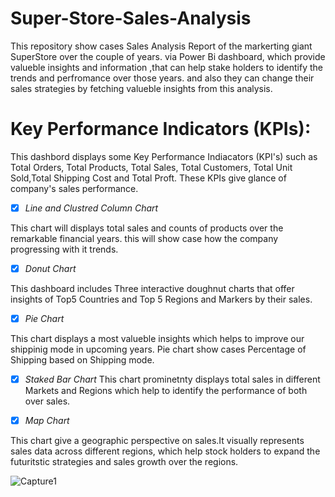 # **Super-Store-Sales-Analysis**      
   This repository show cases Sales Analysis Report of the markerting giant SuperStore over the couple of years.
via Power Bi dashboard, which provide valueble insights and information ,that can help stake holders to identify the
trends and perfromance over those years. and also they can change their sales strategies by fetching valueble insights from this analysis.


 # Key Performance Indicators (KPIs):

This dashbord displays some Key Performance Indiacators (KPI's) such as
Total Orders, Total Products, Total Sales, Total Customers, Total Unit Sold,Total Shipping Cost and Total Proft.
These KPIs give glance of company's sales performance.

- [x] *Line and Clustred Column Chart*

This chart will displays total sales and counts of products over the remarkable financial years.
this will show case how the  company progressing with it trends.

- [x] *Donut Chart*

This dashboard includes Three interactive doughnut charts that offer insights of Top5 Countries and Top 5 Regions and Markers by their sales.
- [x] *Pie Chart*

This chart displays a most valueble insights which helps to improve our shippinig  mode in upcoming years.
Pie chart show cases Percentage of Shipping based on Shipping mode.

- [x] *Staked Bar Chart*
This chart prominetnty displays total sales in different Markets and Regions which help to identify the performance of both over sales.

- [x] *Map Chart*

This chart give a geographic perspective on sales.It visually represents sales data across different regions, which help stock holders to 
expand the futuritstic strategies and sales growth over the regions.


![Capture1](https://github.com/arbalu03/Super-Store-Sales-Analysis/assets/136765506/6222f459-4460-416d-9dc0-0d8731e3e724)
